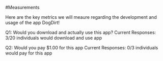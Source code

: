 #Measurements

Here are the key metrics we will meaure regarding the development and usage of the app DogDirt!

Q1: Would you download and actually use this app?
    Current Responses: 3/20 individuals would download and use app

Q2: Would you pay $1.00 for this app
    Current Responses: 0/3 individuals would pay for this app
